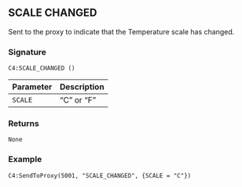 ## SCALE CHANGED

Sent to the proxy to indicate that the Temperature scale has changed.


### Signature

`C4:SCALE_CHANGED ()`


| Parameter | Description |
| --- | --- |
| `SCALE` | “C” or “F” |


### Returns

`None`


### Example

`C4:SendToProxy(5001, "SCALE_CHANGED", {SCALE = "C"})`

